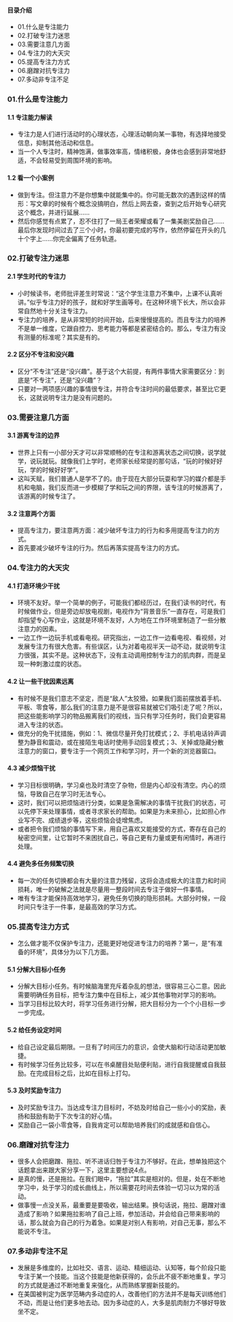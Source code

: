 #### 目录介绍
- 01.什么是专注能力
- 02.打破专注力迷思
- 03.需要注意几方面
- 04.专注力的大天灾
- 05.提高专注力方式
- 06.磨蹭对抗专注力
- 07.多动非专注不足



### 01.什么是专注能力
#### 1.1 专注能力解读
- 专注力是人们进行活动时的心理状态，心理活动朝向某一事物，有选择地接受信息，抑制其他活动和信息。
- 当一个人专注时，精神饱满，做事效率高，情绪积极，身体也会感到非常地舒适，不会轻易受到周围环境的影响。


#### 1.2 看一个小案例
- 做到专注。但注意力不是你想集中就能集中的。你可能无数次的遇到这样的情形：写文章的时候有个概念没搞明白，然后上网去查，查到之后开始专心研究这个概念，并进行延展……
- 然后你感觉有点累了，忍不住打了一局王者荣耀或看了一集美剧奖励自己……最后你发现时间过去了三个小时，你最初要完成的写作，依然停留在开头的几十个字上……你完全偏离了任务轨道。


### 02.打破专注力迷思
#### 2.1 学生时代的专注力
- 小时候读书，老师批评差生时常说：“这个学生注意力不集中，上课不认真听讲。”似乎专注力好的孩子，就和好学生画等号。在这种环境下长大，所以会非常自然地十分关注专注力。
- 专注力的培养，是从非常短的时间开始，后来慢慢提高的。而且专注力的培养不是单一维度，它跟自控力、思考能力等都是紧密结合的。那么，专注力有没有测量的标准呢？其实是有的。


#### 2.2 区分不专注和没兴趣
- 区分“不专注”还是“没兴趣”。基于这个大前提，有两件事情大家需要区分：到底是“不专注”，还是“没兴趣”？
- 只要对一两项感兴趣的事情很专注，并符合专注时间的最低要求，甚至比它更长，这就说明专注力是没有问题的。



### 03.需要注意几方面
#### 3.1 游离专注的边界
- 世界上只有一小部分天才可以非常顺畅的在专注和游离状态之间切换，说学就学，说玩就玩。就像我们上学时，老师家长经常提的那句话，“玩的时候好好玩，学的时候好好学”。
- 这叫天赋，我们普通人是学不了的。由于现在大部分玩耍和学习的媒介都是手机和电脑，我们反而进一步模糊了学和玩之间的界限，该专注的时候游离了，该游离的时候专注了。



#### 3.2 注意两个方面
- 提高专注力，要注意两方面：减少破坏专注力的行为和多用提高专注力的方式。
- 首先要减少破坏专注的行为。然后再落实提高专注力的方式。



### 04.专注力的大天灾
#### 4.1 打造环境少干扰
- 环境不友好。举一个简单的例子，可能我们都经历过，在我们读书的时代，有时候做作业，但是旁边却放电视剧，电视作为“背景音乐”一直存在，可是我们却指望专心写作业，这就是环境不友好，人为地在工作环境里制造了一些分散注意力的因素。
- 一边工作一边玩手机或看电视。研究指出，一边工作一边看电视、看视频，对发展专注力有很大危害。有些误区，认为对着电视半天一动不动，就说明专注力很强，其实不是。这种状态下，没有主动调用控制专注力的肌肉群，而是呈现一种刺激过度的状态。



#### 4.2 让一些干扰因素远离
- 有时候不是我们意志不坚定，而是“敌人”太狡猾。如果我们面前摆放着手机、平板、零食等，那么我们的注意力是不是很容易就被它们吸引走了呢？所以，把这些能影响学习的物品搬离我们的视线，当只有学习任务时，我们会更容易进入专注的状态。
- 做充分的免干扰措施，例如：1、微信尽量开免打扰模式；2、手机电话铃声调整为静音和震动，或在接陌生电话时使用手动回复模式；3、关掉或隐藏分散注意力的窗口，要专注于一个网页工作和学习时，开一个新的浏览器窗口。



#### 4.3 减少烦恼干扰
- 学习目标很明确，学习桌也及时清空了杂物，但是内心却没有清空。内心的烦恼，导致自己在学习时无法专心。
- 这时，我们可以把烦恼进行分类，如果是急需解决的事情干扰我们的状态，可以先停下来处理事情，或者寻求家长的帮助。如果是为未来担心，比如担心作业写不完、成绩退步等，这些烦恼会徒增焦虑。
- 或者把令我们烦恼的事情写下来，用自己喜欢又能接受的方式，寄存在自己的秘密空间里，让它暂时不来困扰自己，等自己更有力量或更有闲情时，再进行处理。


#### 4.4 避免多任务频繁切换
- 每一次的任务切换都会有大量的注意力残留，这将会造成极大的注意力和时间损耗，唯一的破解之法就是尽量用一整段时间去专注于做好一件事情。
- 唯有专注才能保持高效地学习，避免任务切换的隐形损耗。大部分时候，一段时间只专注于一件事，是最高效的学习方式。



### 05.提高专注力方式
- 怎么做才能不仅保护专注力，还能更好地促进专注力的培养？第一，是“有准备的环境”，具体分为以下几方面。


#### 5.1 分解大目标小任务
- 分解大目标小任务。有时候脑海里充斥着杂乱的想法，很容易三心二意。因此需要明确任务目标，把专注力集中在目标上，减少其他事物对学习的影响。
- 当学习目标比较大时，将学习任务进行分解，把大目标分为一个个小目标一步一步完成。


#### 5.2 给任务设定时间
- 给自己设定最后期限。一旦有了时间压力的意识，会使大脑和行动活动更加敏捷。
- 有时候学习任务比较多，可以在书桌醒目处贴便利贴，进行自我提醒或自我鼓励。在完成目标之后，比如在目标上打勾。


#### 5.3 及时奖励专注力
- 及时奖励专注力。当达成专注力目标时，不妨及时给自己一些小小的奖励，表扬和鼓励有助于下次专注的好心情。
- 奖励自己一袋小零食等，自我肯定可以帮助培养我们的成就感和自信心。




### 06.磨蹭对抗专注力
- 很多人会把磨蹭、拖拉、听不进话归咎于专注力不够好。在此，想单独把这个话题拿出来跟大家分享一下，这里主要想说4点。
- 是真的慢，还是拖拉。在我们眼中，“拖拉”其实是相对的。但是，处在不断地学习中，处于学习的成长曲线上，所以需要花时间去体验一切习以为常的活动。
- 做事慢一点没关系，最重要是要吸收，输出结果。换句话说，拖拉、磨蹭对谁造成了影响？如果拖拉影响了自己上班，参加活动，并会给自己带来影响的话，那么就会为自己的行为着急。如果是对别人有影响，对自己无事，那么不能说不专注。



### 07.多动非专注不足
- 发展是多维度的，比如社交、语言、运动、精细运动、认知等，每个阶段只能专注于某一个技能。当这个技能是他新获得的，会乐此不疲不断地重复。学习的方式就是通过不断地重复来强化，从而熟练掌握新技能的。
- 在美国被判定为医学范畴内多动症的人，改善他们的方法并不是每天训练他们不动，而是让他们更多地去动。因为多动症的人，大多是肌肉耐力不够好导致坐不定。








